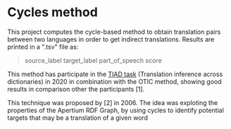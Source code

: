 # Cycles method

This project computes the cycle-based method to obtain translation pairs between two languages in order to get indirect translations. Results are printed in a ".tsv" file as:
>source_label	target_label	part_of_speech	score
		
This method has participate in the [TIAD task](http://tiad2020.unizar.es/) (Translation inference across dictionaries) in 2020 in combination with the OTIC method, showing good results in comparison other the participants [1].

This technique was proposed by [2] in 2006. The idea was exploting the properties of the Apertium RDF Graph, by using cycles to identify potential targets that may be a translation of a given word
